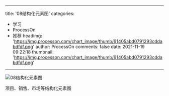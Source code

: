 
---
title: '08结构化元素图'
categories: 
 - 学习
 - ProcessOn
 - 推荐
headimg: 'https://img.processon.com/chart_image/thumb/61405abd0791293cddabdfdf.png'
author: ProcessOn
comments: false
date: 2021-11-19 09:22:18
thumbnail: 'https://img.processon.com/chart_image/thumb/61405abd0791293cddabdfdf.png'
---

<div>   
<img class="thumb" alt="08结构化元素图" src="https://img.processon.com/chart_image/thumb/61405abd0791293cddabdfdf.png" referrerpolicy="no-referrer">
<p>项目、销售、市场等结构化元素图</p>  
</div>
            